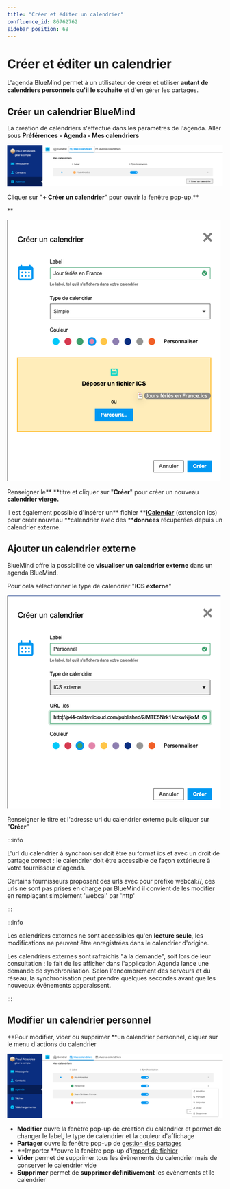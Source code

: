 ```yaml
---
title: "Créer et éditer un calendrier"
confluence_id: 86762762
sidebar_position: 68
---
```

# Créer et éditer un calendrier


L'agenda BlueMind permet à un utilisateur de créer et utiliser **autant de calendriers personnels qu'il le souhaite** et d'en gérer les partages.

## Créer un calendrier BlueMind

La création de calendriers s'effectue dans les paramètres de l'agenda. Aller sous **Préférences - Agenda - Mes calendriers**


**![](../../attachments/86762762/86764731.png)**


Cliquer sur "**+ Créer un calendrier**" pour ouvrir la fenêtre pop-up.**


**

![](../../attachments/86762762/86764730.png)

Renseigner le** **titre et cliquer sur "**Créer**" pour créer un nouveau **calendrier vierge.**

Il est également possible d'insérer un** fichier **[**iCalendar**](/Guide_de_l_utilisateur/L_agenda_4.7/Importer_et_exporter_un_calendrier/) (extension ics) pour créer nouveau **calendrier avec des ****données** récupérées depuis un calendrier externe.


## Ajouter un calendrier externe

BlueMind offre la possibilité de **visualiser un calendrier externe** dans un agenda BlueMind.

Pour cela sélectionner le type de calendrier "**ICS externe**"


![](../../attachments/86762762/86764729.png)

Renseigner le titre et l'adresse url du calendrier externe puis cliquer sur "**Créer**"


:::info

L'url du calendrier à synchroniser doit être au format ics et avec un droit de partage correct : le calendrier doit être accessible de façon extérieure à votre fournisseur d'agenda.

Certains fournisseurs proposent des urls avec pour préfixe webcal://, ces urls ne sont pas prises en charge par BlueMind il convient de les modifier en remplaçant simplement 'webcal' par 'http'

:::


:::info

Les calendriers externes ne sont accessibles qu'en **lecture seule**, les modifications ne peuvent être enregistrées dans le calendrier d'origine.

Les calendriers externes sont rafraichis "à la demande", soit lors de leur consultation : le fait de les afficher dans l'application Agenda lance une demande de synchronisation. Selon l'encombrement des serveurs et du réseau, la synchronisation peut prendre quelques secondes avant que les nouveaux événements apparaissent.

:::


## Modifier un calendrier personnel

**Pour modifier, vider ou supprimer **un calendrier personnel, cliquer sur le menu d'actions du calendrier

![](../../attachments/86762762/86764728.png)


- **Modifier** ouvre la fenêtre pop-up de création du calendrier et permet de changer le label, le type de calendrier et la couleur d'affichage
- **Partager** ouvre la fenêtre pop-up de [gestion des partages](/Guide_de_l_utilisateur/L_agenda_4.7/Partager_un_calendrier/)
- **Importer **ouvre la fenêtre pop-up d'i[mport de fichier](/Guide_de_l_utilisateur/L_agenda_4.7/Importer_et_exporter_un_calendrier/)
- **Vider** permet de supprimer tous les évènements du calendrier mais de conserver le calendrier vide
- **Supprimer** permet de **supprimer définitivement** les évènements et le calendrier


